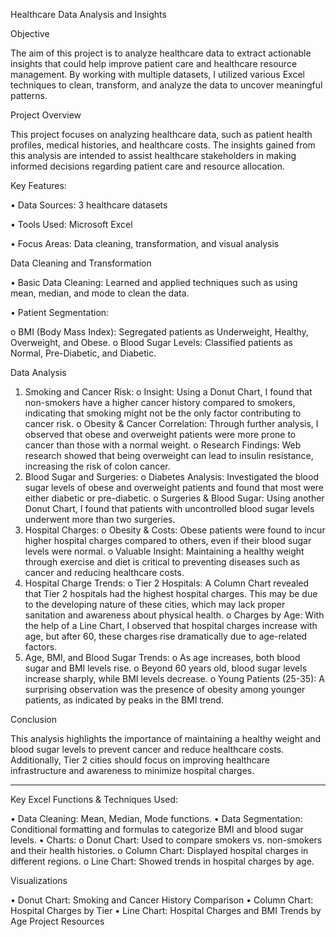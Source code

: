 Healthcare Data Analysis and Insights


Objective


The aim of this project is to analyze healthcare data to extract actionable insights that could help improve patient care and healthcare resource management. By working with multiple datasets, I utilized various Excel techniques to clean, transform, and analyze the data to uncover meaningful patterns.


Project Overview


This project focuses on analyzing healthcare data, such as patient health profiles, medical histories, and healthcare costs. The insights gained from this analysis are intended to assist healthcare stakeholders in making informed decisions regarding patient care and resource allocation.

Key Features:

•	Data Sources: 3 healthcare datasets

•	Tools Used: Microsoft Excel

•	Focus Areas: Data cleaning, transformation, and visual analysis

Data Cleaning and Transformation


•	Basic Data Cleaning: Learned and applied techniques such as using mean, median, and mode to clean the data.

•	Patient Segmentation:

o	BMI (Body Mass Index): Segregated patients as Underweight, Healthy, Overweight, and Obese.
o	Blood Sugar Levels: Classified patients as Normal, Pre-Diabetic, and Diabetic.

Data Analysis

1.	Smoking and Cancer Risk:
o	Insight: Using a Donut Chart, I found that non-smokers have a higher cancer history compared to smokers, indicating that smoking might not be the only factor contributing to cancer risk.
o	Obesity & Cancer Correlation: Through further analysis, I observed that obese and overweight patients were more prone to cancer than those with a normal weight.
o	Research Findings: Web research showed that being overweight can lead to insulin resistance, increasing the risk of colon cancer.
2.	Blood Sugar and Surgeries:
o	Diabetes Analysis: Investigated the blood sugar levels of obese and overweight patients and found that most were either diabetic or pre-diabetic.
o	Surgeries & Blood Sugar: Using another Donut Chart, I found that patients with uncontrolled blood sugar levels underwent more than two surgeries.
3.	Hospital Charges:
o	Obesity & Costs: Obese patients were found to incur higher hospital charges compared to others, even if their blood sugar levels were normal.
o	Valuable Insight: Maintaining a healthy weight through exercise and diet is critical to preventing diseases such as cancer and reducing healthcare costs.
4.	Hospital Charge Trends:
o	Tier 2 Hospitals: A Column Chart revealed that Tier 2 hospitals had the highest hospital charges. This may be due to the developing nature of these cities, which may lack proper sanitation and awareness about physical health.
o	Charges by Age: With the help of a Line Chart, I observed that hospital charges increase with age, but after 60, these charges rise dramatically due to age-related factors.
5.	Age, BMI, and Blood Sugar Trends:
o	As age increases, both blood sugar and BMI levels rise.
o	Beyond 60 years old, blood sugar levels increase sharply, while BMI levels decrease.
o	Young Patients (25-35): A surprising observation was the presence of obesity among younger patients, as indicated by peaks in the BMI trend.

Conclusion

This analysis highlights the importance of maintaining a healthy weight and blood sugar levels to prevent cancer and reduce healthcare costs. Additionally, Tier 2 cities should focus on improving healthcare infrastructure and awareness to minimize hospital charges.
________________________________________
Key Excel Functions & Techniques Used:

•	Data Cleaning: Mean, Median, Mode functions.
•	Data Segmentation: Conditional formatting and formulas to categorize BMI and blood sugar levels.
•	Charts:
o	Donut Chart: Used to compare smokers vs. non-smokers and their health histories.
o	Column Chart: Displayed hospital charges in different regions.
o	Line Chart: Showed trends in hospital charges by age.

Visualizations

•	Donut Chart: Smoking and Cancer History Comparison
•	Column Chart: Hospital Charges by Tier
•	Line Chart: Hospital Charges and BMI Trends by Age
Project Resources
 


